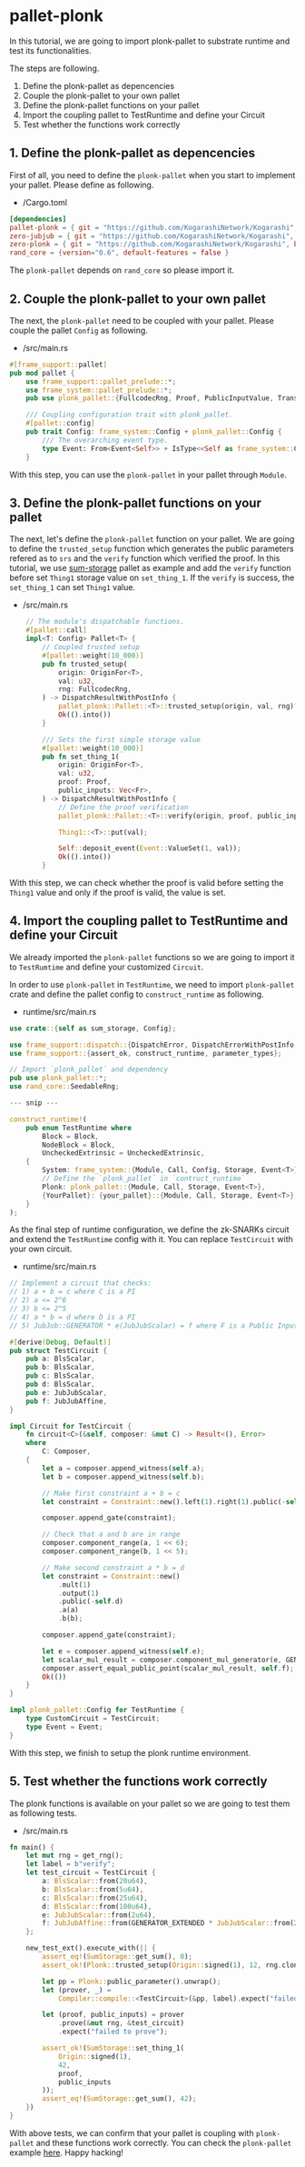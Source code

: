 # pallet-plonk

In this tutorial, we are going to import plonk-pallet to substrate runtime and test its functionalities.

The steps are following.

1. Define the plonk-pallet as depencencies
2. Couple the plonk-pallet to your own pallet
3. Define the plonk-pallet functions on your pallet
4. Import the coupling pallet to TestRuntime and define your Circuit
5. Test whether the functions work correctly


## 1. Define the plonk-pallet as depencencies
First of all, you need to define the `plonk-pallet` when you start to implement your pallet. Please define as following.

- <your-pallet>/Cargo.toml
```toml
[dependencies]
pallet-plonk = { git = "https://github.com/KogarashiNetwork/Kogarashi", branch = "master", default-features = false }
zero-jubjub = { git = "https://github.com/KogarashiNetwork/Kogarashi", branch = "master", default-features = false }
zero-plonk = { git = "https://github.com/KogarashiNetwork/Kogarashi", branch = "master", default-features = false }
rand_core = {version="0.6", default-features = false }
```

The `plonk-pallet` depends on `rand_core` so please import it.

## 2. Couple the plonk-pallet to your own pallet

The next, the `plonk-pallet` need to be coupled with your pallet. Please couple the pallet `Config` as following.

- <your-pallet>/src/main.rs
```rs
#[frame_support::pallet]
pub mod pallet {
    use frame_support::pallet_prelude::*;
    use frame_system::pallet_prelude::*;
    pub use plonk_pallet::{FullcodecRng, Proof, PublicInputValue, Transcript, VerifierData};

    /// Coupling configuration trait with plonk_pallet.
    #[pallet::config]
    pub trait Config: frame_system::Config + plonk_pallet::Config {
        /// The overarching event type.
        type Event: From<Event<Self>> + IsType<<Self as frame_system::Config>::Event>;
    }
```
With this step, you can use the `plonk-pallet` in your pallet through `Module`.

## 3. Define the plonk-pallet functions on your pallet
The next, let's define the `plonk-pallet` function on your pallet. We are going to define the `trusted_setup` function which generates the public parameters refered as to `srs` and the `verify` function which verified the proof. In this tutorial, we use [sum-storage](https://github.com/JoshOrndorff/recipes/blob/master/pallets/sum-storage/src/main.rs) pallet as example and add the `verify` function before set `Thing1` storage value on `set_thing_1`. If the `verify` is success, the `set_thing_1` can set `Thing1` value.

- <your-pallet>/src/main.rs
```rust
    // The module's dispatchable functions.
    #[pallet::call]
    impl<T: Config> Pallet<T> {
        // Coupled trusted setup
        #[pallet::weight(10_000)]
        pub fn trusted_setup(
            origin: OriginFor<T>,
            val: u32,
            rng: FullcodecRng,
        ) -> DispatchResultWithPostInfo {
            pallet_plonk::Pallet::<T>::trusted_setup(origin, val, rng)?;
            Ok(().into())
        }

        /// Sets the first simple storage value
        #[pallet::weight(10_000)]
        pub fn set_thing_1(
            origin: OriginFor<T>,
            val: u32,
            proof: Proof,
            public_inputs: Vec<Fr>,
        ) -> DispatchResultWithPostInfo {
            // Define the proof verification
            pallet_plonk::Pallet::<T>::verify(origin, proof, public_inputs)?;

            Thing1::<T>::put(val);

            Self::deposit_event(Event::ValueSet(1, val));
            Ok(().into())
        }
```
With this step, we can check whether the proof is valid before setting the `Thing1` value and only if the proof is valid, the value is set.

## 4. Import the coupling pallet to TestRuntime and define your Circuit
We already imported the `plonk-pallet` functions so we are going to import it to `TestRumtime` and define your customized `Circuit`.

In order to use `plonk-pallet` in `TestRuntime`, we need to import `plonk-pallet` crate and define the pallet config to `construct_runtime` as following.

- runtime/src/main.rs
```rust
use crate::{self as sum_storage, Config};

use frame_support::dispatch::{DispatchError, DispatchErrorWithPostInfo, PostDispatchInfo};
use frame_support::{assert_ok, construct_runtime, parameter_types};

// Import `plonk_pallet` and dependency
pub use plonk_pallet::*;
use rand_core::SeedableRng;

--- snip ---

construct_runtime!(
    pub enum TestRuntime where
        Block = Block,
        NodeBlock = Block,
        UncheckedExtrinsic = UncheckedExtrinsic,
    {
        System: frame_system::{Module, Call, Config, Storage, Event<T>},
        // Define the `plonk_pallet` in `contruct_runtime`
        Plonk: plonk_pallet::{Module, Call, Storage, Event<T>},
        {YourPallet}: {your_pallet}::{Module, Call, Storage, Event<T>},
    }
);
```

As the final step of runtime configuration, we define the zk-SNARKs circuit and extend the `TestRuntime` config with it. You can replace `TestCircuit` with your own circuit.

- runtime/src/main.rs
```rust
// Implement a circuit that checks:
// 1) a + b = c where C is a PI
// 2) a <= 2^6
// 3) b <= 2^5
// 4) a * b = d where D is a PI
// 5) JubJub::GENERATOR * e(JubJubScalar) = f where F is a Public Input

#[derive(Debug, Default)]
pub struct TestCircuit {
    pub a: BlsScalar,
    pub b: BlsScalar,
    pub c: BlsScalar,
    pub d: BlsScalar,
    pub e: JubJubScalar,
    pub f: JubJubAffine,
}

impl Circuit for TestCircuit {
    fn circuit<C>(&self, composer: &mut C) -> Result<(), Error>
    where
        C: Composer,
    {
        let a = composer.append_witness(self.a);
        let b = composer.append_witness(self.b);

        // Make first constraint a + b = c
        let constraint = Constraint::new().left(1).right(1).public(-self.c).a(a).b(b);

        composer.append_gate(constraint);

        // Check that a and b are in range
        composer.component_range(a, 1 << 6);
        composer.component_range(b, 1 << 5);

        // Make second constraint a * b = d
        let constraint = Constraint::new()
            .mult(1)
            .output(1)
            .public(-self.d)
            .a(a)
            .b(b);

        composer.append_gate(constraint);

        let e = composer.append_witness(self.e);
        let scalar_mul_result = composer.component_mul_generator(e, GENERATOR_EXTENDED)?;
        composer.assert_equal_public_point(scalar_mul_result, self.f);
        Ok(())
    }
}

impl plonk_pallet::Config for TestRuntime {
    type CustomCircuit = TestCircuit;
    type Event = Event;
}
```
With this step, we finish to setup the plonk runtime environment.

## 5. Test whether the functions work correctly
The plonk functions is available on your pallet so we are going to test them as following tests.

- <your-pallet>/src/main.rs
```rust
fn main() {
    let mut rng = get_rng();
    let label = b"verify";
    let test_circuit = TestCircuit {
        a: BlsScalar::from(20u64),
        b: BlsScalar::from(5u64),
        c: BlsScalar::from(25u64),
        d: BlsScalar::from(100u64),
        e: JubJubScalar::from(2u64),
        f: JubJubAffine::from(GENERATOR_EXTENDED * JubJubScalar::from(2u64)),
    };

    new_test_ext().execute_with(|| {
        assert_eq!(SumStorage::get_sum(), 0);
        assert_ok!(Plonk::trusted_setup(Origin::signed(1), 12, rng.clone()));

        let pp = Plonk::public_parameter().unwrap();
        let (prover, _) =
            Compiler::compile::<TestCircuit>(&pp, label).expect("failed to compile circuit");

        let (proof, public_inputs) = prover
            .prove(&mut rng, &test_circuit)
            .expect("failed to prove");

        assert_ok!(SumStorage::set_thing_1(
            Origin::signed(1),
            42,
            proof,
            public_inputs
        ));
        assert_eq!(SumStorage::get_sum(), 42);
    })
}

```
With above tests, we can confirm that your pallet is coupling with `plonk-pallet` and these functions work correctly. You can check the `plonk-pallet` example [here](https://github.com/KogarashiNetwork/Kogarashi/pallet_plonk.rs). Happy hacking!
